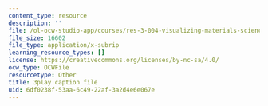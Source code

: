 ```yaml
---
content_type: resource
description: ''
file: /ol-ocw-studio-app/courses/res-3-004-visualizing-materials-science-fall-2017/6df0238f53aa6c4922af3a2d4e6e067e_xdm3Jz3IgwE.srt
file_size: 16602
file_type: application/x-subrip
learning_resource_types: []
license: https://creativecommons.org/licenses/by-nc-sa/4.0/
ocw_type: OCWFile
resourcetype: Other
title: 3play caption file
uid: 6df0238f-53aa-6c49-22af-3a2d4e6e067e
---
```

